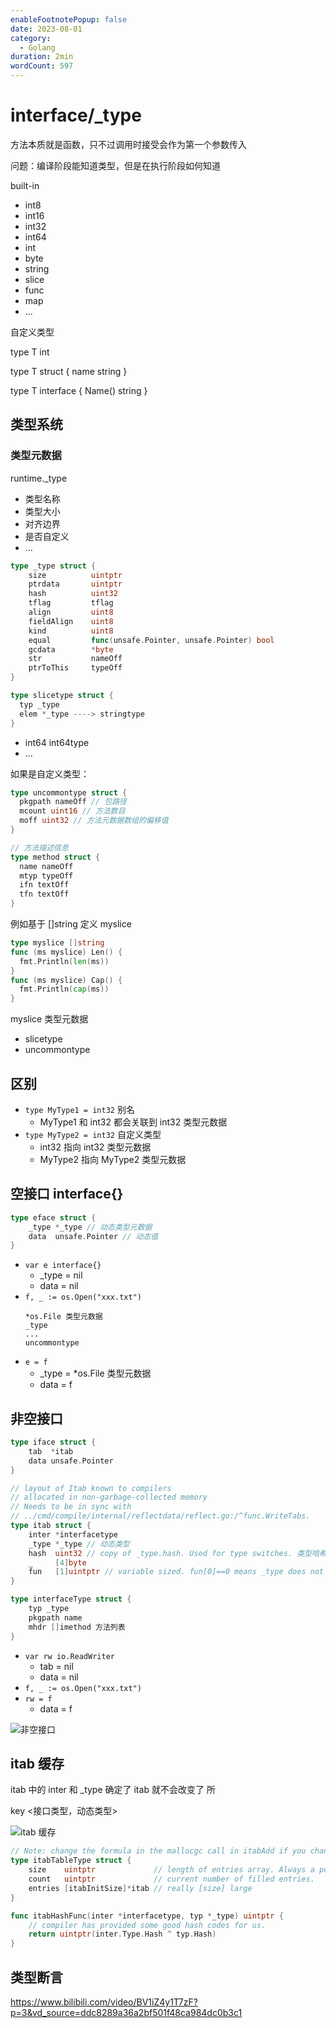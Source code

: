 ```yaml
---
enableFootnotePopup: false
date: 2023-08-01
category:
  - Golang
duration: 2min
wordCount: 597
---
```


# interface/_type

方法本质就是函数，只不过调用时接受会作为第一个参数传入

问题：编译阶段能知道类型，但是在执行阶段如何知道

built-in

- int8
- int16
- int32
- int64
- int
- byte
- string
- slice
- func
- map
- ...

自定义类型

type T int

type T struct {
  name string
}

type T interface {
  Name() string
}

## 类型系统

### 类型元数据

runtime._type

- 类型名称
- 类型大小
- 对齐边界
- 是否自定义
- ...

```go
type _type struct {
	size          uintptr
	ptrdata       uintptr
	hash          uint32
	tflag         tflag
	align         uint8
	fieldAlign    uint8
	kind          uint8
	equal         func(unsafe.Pointer, unsafe.Pointer) bool
	gcdata        *byte
	str           nameOff
	ptrToThis     typeOff
}
```

```go
type slicetype struct {
  typ _type
  elem *_type ----> stringtype
}
```

- int64 int64type
- ...

如果是自定义类型：

```go
type uncommontype struct {
  pkgpath nameOff // 包路径
  mcount uint16 // 方法数目
  moff uint32 // 方法元数据数组的偏移值
}

// 方法描述信息
type method struct {
  name nameOff
  mtyp typeOff
  ifn textOff
  tfn textOff
}
```

例如基于 []string 定义 myslice

```go
type myslice []string
func (ms myslice) Len() {
  fmt.Println(len(ms))
}
func (ms myslice) Cap() {
  fmt.Println(cap(ms))
}
```

myslice 类型元数据

- slicetype
- uncommontype

## 区别

- `type MyType1 = int32` 别名
  - MyType1 和 int32 都会关联到 int32 类型元数据
- `type MyType2 = int32` 自定义类型
  - int32 指向 int32 类型元数据
  - MyType2 指向 MyType2 类型元数据

## 空接口 interface{}

```go
type eface struct {
	_type *_type // 动态类型元数据
	data  unsafe.Pointer // 动态值
}
```

- `var e interface{}`
  - _type = nil
  - data = nil
- `f, _ := os.Open("xxx.txt")`
  ```
  *os.File 类型元数据
  _type
  ...
  uncommontype
  ```
- `e = f`
  - _type = *os.File 类型元数据 
  - data = f

## 非空接口

```go
type iface struct {
	tab  *itab
	data unsafe.Pointer
}
```

```go
// layout of Itab known to compilers
// allocated in non-garbage-collected memory
// Needs to be in sync with
// ../cmd/compile/internal/reflectdata/reflect.go:/^func.WriteTabs.
type itab struct {
	inter *interfacetype
	_type *_type // 动态类型
	hash  uint32 // copy of _type.hash. Used for type switches. 类型哈希值，用于快速判断相等
	_     [4]byte
	fun   [1]uintptr // variable sized. fun[0]==0 means _type does not implement inter. 方法地址数组
}
```

```go
type interfaceType struct {
    typ _type
    pkgpath name
    mhdr []imethod 方法列表
}
```

- `var rw io.ReadWriter`
  - tab = nil
  - data = nil
- `f, _ := os.Open("xxx.txt")`
- `rw = f`
  - data = f

![非空接口](https://cdn.alomerry.com/blog/assets/img/notes/languare/golang/golang/keyword/interface-io-rw.png)

## itab 缓存

itab 中的 inter 和 _type 确定了 itab 就不会改变了 所

key <接口类型，动态类型>

![itab 缓存](https://cdn.alomerry.com/blog/assets/img/notes/languare/golang/golang/keyword/itab-hash-table.png)

```go
// Note: change the formula in the mallocgc call in itabAdd if you change these fields.
type itabTableType struct {
	size    uintptr             // length of entries array. Always a power of 2.
	count   uintptr             // current number of filled entries.
	entries [itabInitSize]*itab // really [size] large
}

func itabHashFunc(inter *interfacetype, typ *_type) uintptr {
	// compiler has provided some good hash codes for us.
	return uintptr(inter.Type.Hash ^ typ.Hash)
}
```

## 类型断言

https://www.bilibili.com/video/BV1iZ4y1T7zF?p=3&vd_source=ddc8289a36a2bf501f48ca984dc0b3c1